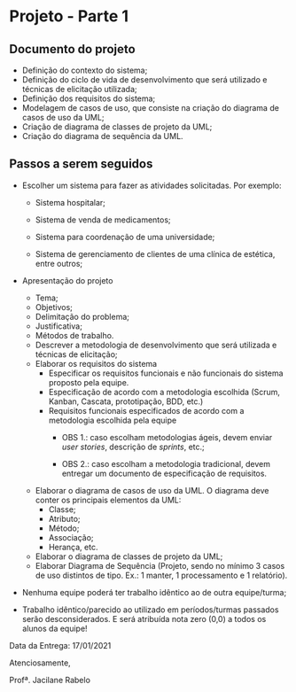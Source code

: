 <html>

# Projeto - Parte 1

## Documento do projeto

+ Definição do contexto do sistema;
+ Definição do ciclo de vida de desenvolvimento que será utilizado e técnicas de elicitação utilizada;
+ Definição dos requisitos do sistema;
+ Modelagem de casos de uso, que consiste na criação do diagrama de casos de uso da UML;
+ Criação de diagrama de classes de projeto da UML;
+ Criação do diagrama de sequência da UML.

## Passos a serem seguidos

+ Escolher um sistema para fazer as atividades solicitadas. Por exemplo:
  + Sistema hospitalar;

  + Sistema de venda de medicamentos;

  + Sistema para coordenação de uma universidade;

  + Sistema de gerenciamento de clientes de uma clínica de estética, entre outros;

+ Apresentação do projeto

  + Tema;
  + Objetivos;
  + Delimitação do problema;
  + Justificativa;
  + Métodos de trabalho.
  + Descrever a metodologia de desenvolvimento que será utilizada e técnicas de elicitação;
  + Elaborar os requisitos do sistema
    + Especificar os requisitos funcionais e não funcionais do sistema proposto pela equipe.
    + Especificação de acordo com a metodologia escolhida (Scrum, Kanban, Cascata, prototipação, BDD, etc.)
    + Requisitos funcionais especificados de acordo com a metodologia escolhida pela equipe
      + OBS 1.: caso escolham metodologias ágeis, devem enviar *user stories*, descrição de *sprints*, etc.;

      + OBS 2.: caso escolham a metodologia tradicional, devem entregar um documento de especificação de requisitos.
  + Elaborar o diagrama de casos de uso da UML. O diagrama deve conter os principais elementos da UML:
    + Classe;
    + Atributo;
    + Método;
    + Associação;
    + Herança, etc.
  + Elaborar o diagrama de classes de projeto da UML;
  + Elaborar Diagrama de Sequência (Projeto, sendo no mínimo 3 casos de uso distintos de tipo. Ex.: 1 manter, 1 processamento e 1 relatório).

+ Nenhuma equipe poderá ter trabalho idêntico ao de outra equipe/turma;

+ Trabalho idêntico/parecido ao utilizado em períodos/turmas passados serão desconsiderados. E será atribuída nota zero (0,0) a todos os alunos da equipe!




Data da Entrega: 17/01/2021

 

Atenciosamente,

Profª. Jacilane Rabelo

</html>
